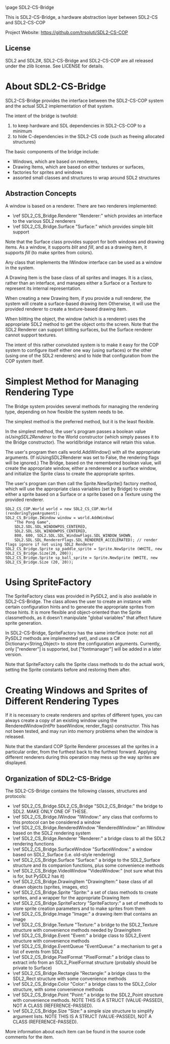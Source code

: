 \page SDL2-CS-Bridge

This is SDL2-CS-Bridge, a hardware abstraction layer between SDL2-CS and SDL2-CS-COP

Project Website: https://github.com/trsoluti/SDL2-CS-COP

License
-------

SDL2 and SDL2#, SDL2-CS-Bridge and SDL2-CS-COP are all released under the zlib license.
See LICENSE for details.

About SDL2-CS-Bridge
====================

SDL2-CS-Bridge provides the interface between the SDL2-CS-COP system
and the actual SDL2 implementation of that system.

The intent of the bridge is twofold:
1) to keep hardware and SDL dependencies in SDL2-CS-COP to a minimum
2) to hide C-dependencies in the SDL2-CS code (such as freeing allocated structures)

The basic components of the bridge include:
- Windows, which are based on renderers,
- Drawing Items, which are based on either textures or surfaces,
- factories for sprites and windows
- assorted small classes and structures to wrap around SDL2 structures

Abstraction Concepts
--------------------

A window is based on a renderer.
There are two renderers implemented:
- \ref SDL2_CS_Bridge.Renderer "Renderer:" which provides an interface to the various SDL2 renderers
- \ref SDL2_CS_Bridge.Surface  "Surface:"  which provides simple blit support

Note that the Surface class provides support for both
windows and drawing items.
As a window, it supports *blit* and *fill*,
and as a drawing item, it supports *fill* (to make sprites from colors).

Any class that implements the IWindow interface
can be used as a window in the system.

A Drawing Item is the base class of all sprites and images.
It is a class, rather than an interface,
and manages either a Surface or a Texture
to represent its internal representation.

When creating a new Drawing Item,
if you provide a <c>null</c> renderer,
the system will create a surface-based drawing item
Otherwise, it will use the provided renderer
to create a texture-based drawing item.

When blitting the object, the window (which is a renderer)
uses the appropriate SDL2 method to get the object onto the screen.
Note that the SDL2 Renderer can support blitting surfaces,
but the Surface renderer cannot support textures.

The intent of this rather convoluted system is to make it
easy for the COP system to configure itself either one way (using surfaces)
or the other (using one of the SDL2 renderers)
and to hide that configuration from the COP system itself.

Simplest Method for Managing Rendering Type
===========================================

The Bridge system provides several methods for managing
the rendering type, depending on how flexible the system needs to be.

The simplest method is the preferred method, but it is the least flexible.

In the simplest method, the user's program passes a boolean value
*isUsingSDL2Renderer* to the World constructor
(which simply passes it to the Bridge constructor).
The world/bridge instance will retain this value.

The user's program then calls world.AddWindow() with all the appropriate arguments.
(If <c>isUsingSDL2Renderer</v> was set to False, the rendering flags will be ignored.)
The Bridge, based on the remembered boolean value,
will create the appropriate window, either a renderered or a surface window,
and initialize the Sprite class to create the appropriate sprites.

The user's program can then call the Sprite.NewSprite() factory method,
which will use the appropriate class variables (set by Bridge)
to create either a sprite based on a Surface
or a sprite based on a Texture using the provided renderer.

    SDL2_CS_COP.World world = new SDL2_CS_COP.World (renderingTypeArgument);
    SDL2_CS_Bridge.IWindow window = world.AddWindow(
        "The Pong Game", 
        SDL2.SDL.SDL_WINDOWPOS_CENTERED, 
        SDL2.SDL.SDL_WINDOWPOS_CENTERED,
        800, 600, SDL2.SDL.SDL_WindowFlags.SDL_WINDOW_SHOWN,
        SDL2.SDL.SDL_RendererFlags.SDL_RENDERER_ACCELERATED); // render flags ignore if not using SDL2 Renderer
    SDL2_CS_Bridge.Sprite sp_paddle_sprite = Sprite.NewSprite (WHITE, new SDL2_CS_Bridge.Size(20, 200));
    SDL2_CS_Bridge.Sprite sp_ball_sprite = Sprite.NewSprite (WHITE, new SDL2_CS_Bridge.Size (20, 20));

Using SpriteFactory
===================

The SpriteFactory class was provided in PySDL2,
and is also available in SDL2-CS-Bridge.
The class allows the user to create an instance with certain configuration hints
and to generate the appropriate sprites from those hints.
It is more flexible and object-oriented than the Sprite classmethods,
as it doesn't manipulate "global variables" that affect future sprite generation.

In SDL2-CS-Bridge, SpriteFactory has the same interface
(note: not all PySDL2 methods are implemented yet),
and uses a C# Dictionary<String,Object> to store the configuration arguments.
Currently, only ["renderer"] is supported,
but ["fontmanager"] will be added in a later version.

Note that SpriteFactory calls the Sprite class methods to do the actual work,
setting the Sprite constants before and restoring them after.

Creating Windows and Sprites of Different Rendering Types
=========================================================

If it is necessary to create renderers and sprites of different types,
you can always create a copy of an existing window using the
RenderedWindow(IntPtr baseWindow, render_flags) constructor.
This has not been tested, and may run into memory problems
when the window is released.

Note that the standard COP Sprite Renderer processes all the sprites
in a particular order, from the furthest back to the furthest forward.
Applying different renderers during this operation may mess up
the way sprites are displayed.

Organization of SDL2-CS-Bridge
------------------------------

The SDL2-CS-Bridge contains the following classes, structures and protocols:
- \ref SDL2_CS_Bridge.SDL2_CS_Bridge "SDL2_CS_Bridge:" the bridge to SDL2. MAKE ONLY ONE OF THESE.
- \ref SDL2_CS_Bridge.IWindow        "IWindow:" any class that conforms to this protocol can be considered a window
- \ref SDL2_CS_Bridge.RenderedWindow "RenderedWindow:" an IWindow based on the SDL2 rendering system
- \ref SDL2_CS_Bridge.Renderer       "Renderer:" a bridge class to all the SDL2 rendering functions
- \ref SDL2_CS_Bridge.SurfaceWindow  "SurfaceWindow:" a window based on SDL2_Surface (i.e. old-style rendering)
- \ref SDL2_CS_Bridge.Surface        "Surface:" a bridge to the SDL2_Surface structure and its companion functions, plus some convenience methods
- \ref SDL2_CS_Bridge.VideoWindow    "VideoWindow:" (not sure what this is for, but PySDL2 has it) 
- \ref SDL2_CS_Bridge.DrawingItem    "DrawingItem:" base class of all drawn objects (sprites, images, etc)
- \ref SDL2_CS_Bridge.Sprite         "Sprite:" a set of class methods to create sprites, and a wrapper for the appropriate Drawing Item
- \ref SDL2_CS_Bridge.SpriteFactory  "SpriteFactory:" a set of methods to store sprite creation parameters and to make sprites from them
- \ref SDL2_CS_Bridge.Image          "Image:" a drawing item that contains an image
- \ref SDL2_CS_Bridge.Texture        "Texture:" a bridge to the SDL2_Texture structure with convenience methods needed by DrawingItem
- \ref SDL2_CS_Bridge.Event          "Event:" a bridge class to SDL2_Event structure with convenience methods
- \ref SDL2_CS_Bridge.EventQueue     "EventQueue:" a mechanism to get a list of events from SDL2
- \ref SDL2_CS_Bridge.PixelFormat    "PixelFormat:" a bridge class to extract info from an SDL2_PixelFormat structure (probably should be private to Surface)
- \ref SDL2_CS_Bridge.Rectangle      "Rectangle:" a bridge class to the SDL2_Rect structure with some convenience methods
- \ref SDL2_CS_Bridge.Color          "Color:" a bridge class to the SDL2_Color structure, with some convenience methods
- \ref SDL2_CS_Bridge.Point          "Point:" a bridge to the SDL2_Point structure with convenience methods. NOTE THIS IS A STRUCT (VALUE-PASSED), NOT A CLASS (REFERENCE-PASSED).
- \ref SDL2_CS_Bridge.Size           "Size:" a simple size structure to simplify argument lists. NOTE THIS IS A STRUCT (VALUE-PASSED), NOT A CLASS (REFERENCE-PASSED).

More information about each item can be found in the source code comments for the item.

